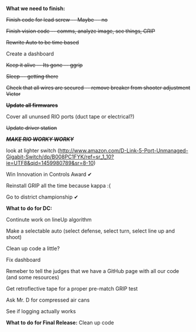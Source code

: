 **What we need to finish:**

~~Finish code for lead screw -- Maybe -- no~~ 

~~Finish vision code -- comms, analyze image, see things, GRIP~~

~~Rewrite Auto to be time based~~

Create a dashboard

~~Keep it alive -- Its gone -- ggrip~~

~~Sleep -- getting there~~

~~Check that all wires are secured -- remove breaker from shooter adjustment Victor~~

~~**Update all firmwares**~~

Cover all ununsed RIO ports (duct tape or electrical?)

~~Update driver station~~

~~***MAKE RIO WORKY WORKY***~~

look at lighter switch (http://www.amazon.com/D-Link-5-Port-Unmanaged-Gigabit-Switch/dp/B008PC1FYK/ref=sr_1_10?ie=UTF8&qid=1459980789&sr=8-10)

Win Innovation in Controls Award ✔

Reinstall GRIP all the time because kappa :{

Go to district championship ✔

**What to do for DC:**

Continute work on lineUp algorithm

Make a selectable auto (select defense, select turn, select line up and shoot)

Clean up code a little?

Fix dashboard

Remeber to tell the judges that we have a GitHub page with all our code (and some resources)

Get retroflective tape for a proper pre-match GRIP test 

Ask Mr. D for compressed air cans

See if logging actually works

**What to do for Final Release:**
Clean up code
